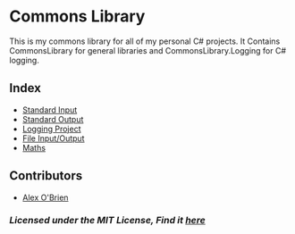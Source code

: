 # Commons Library

This is my commons library for all of my personal C# projects.
It Contains CommonsLibrary for general libraries and CommonsLibrary.Logging for C# logging.  

## Index

- [Standard Input](https://github.com/alex8obrien/CommonsLibrary/blob/master/CommonsLibrary/StdInp.cs)
- [Standard Output](https://github.com/alex8obrien/CommonsLibrary/blob/master/CommonsLibrary/StdOut.cs)
- [Logging Project](https://github.com/alex8obrien/CommonsLibrary/tree/master/CommonsLibrary.Logging)
- [File Input/Output](https://github.com/alex8obrien/CommonsLibrary/blob/master/CommonsLibrary/FileIO.cs)
- [Maths](https://github.com/alex8obrien/CommonsLibrary/blob/master/CommonsLibrary/Maths.cs)

## Contributors
- [Alex O'Brien](https://github.com/alex8obrien)

### *Licensed under the MIT License, Find it [here](https://github.com/alex8obrien/CommonsLibrary/blob/master/LICENSE.md)*
